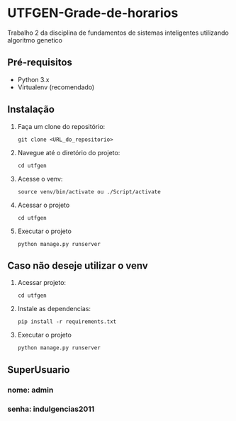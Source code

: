 # UTFGEN-Grade-de-horarios
Trabalho 2 da disciplina de fundamentos de sistemas inteligentes utilizando algoritmo genetico

## Pré-requisitos

- Python 3.x
- Virtualenv (recomendado)

## Instalação

1. Faça um clone do repositório:
   ```shell
   git clone <URL_do_repositorio>
   
2. Navegue até o diretório do projeto:
   ```shell
   cd utfgen

3. Acesse o venv:
   ```shell
   source venv/bin/activate ou ./Script/activate

4. Acessar o projeto
   ```shell
   cd utfgen

5. Executar o projeto
   ```shell
   python manage.py runserver

## Caso não deseje utilizar o venv

1. Acessar projeto:
   ```shell
   cd utfgen

2. Instale as dependencias:
   ```shell
   pip install -r requirements.txt
   
3. Executar o projeto
   ```shell
   python manage.py runserver
   
## SuperUsuario
### nome: admin
### senha: indulgencias2011
